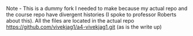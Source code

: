 Note - This is a dummy fork I needed to make because my actual repo and the course repo have divergent histories (I spoke to professor Roberts about this). All the files are located in the actual repo https://github.com/vivekjag1/a4-vivekjag1.git (as is the write up)

